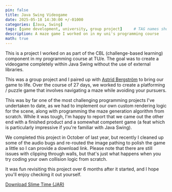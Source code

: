 ```yaml
---
pin: false
title: Java Swing Videogame
date: 2025-05-18 14:30:00 +/-01000
categories: [Java, Swing]
tags: [game development, university, group project]     # TAG names should always be lowercase
description: A maze game I worked on in my uni's programming course
math: true
---
```


This is a project I worked on as part of the CBL (challenge-based learning) component in my programming course at TU/e. The goal was to create a videogame completely within Java Swing without the use of external libraries.

This was a group project and I paired up with [Astrid Bergström](https://www.linkedin.com/in/astrid-bergstrom-9a971b23b/) to bring our game to life. Over the course of 27 days, we worked to create a platforming / puzzle game that involves navigating a maze while avoiding your pursuers.

This was by far one of the most challenging programming projects I've undertaken to date, as we had to implement our own custom rendering logic for the scene, along with programming the maze generation algorithm from scratch. While it was tough, I'm happy to report that we came out the other end with a finished product and a somewhat competent game (a feat which is particularly impressive if you're familiar with Java Swing).

We completed this project in October of last year, but recently I cleaned up some of the audio bugs and re-routed the image pathing to polish the game a little so I can provide a download link. Please note that there are still issues with clipping through walls, but that's just what happens when you try coding your own collision logic from scratch.

It was fun revisiting this project over 6 months after it started, and I hope you'll enjoy checking it out yourself.

  <a href="/assets/downloads/cbl_game.jar" download>Download Slime Time (JAR)</a>